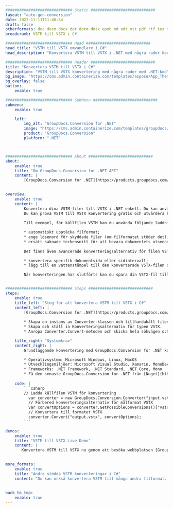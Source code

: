 ```yaml
---
############################# Static ############################
layout: "auto-gen-conversion"
date: 2022-11-11T11:40:54
draft: false
otherformats: doc docm docx dot dotm dotx epub md odt ott pdf rtf tex txt vdx vsdm vsdx vssm vssx vstm vstx vsx vtx xps
breadcrumb: VSTM till VSTX i C#

############################# Head ############################
head_title: "VSTM till VSTX omvandlare i C#"
head_description: "Konvertera VSTM till VSTX i .NET med några rader kod. Använd GroupDocs Document Conversion API för att konvertera över 160 filformat."

############################# Header ############################
title: "Konvertera VSTM till VSTX i C#"
description: "VSTM till VSTX konvertering med några rader med .NET-kod"
bg_image: "https://cms.admin.containerize.com/templates/aspose/App_Themes/V3/images/bg/header1.png"
bg_overlay: false
button:
    enable: true

############################# SubMenu ############################
submenu:
    enable: true

    left:
        img_alt: "GroupDocs.Conversion for .NET"
        image: "https://cms.admin.containerize.com/templates/groupdocs/images/product-logos/90x90-noborder/groupdocs-conversion-net.png"
        product: "GroupDocs.Conversion"
        platform: ".NET"



############################# About ############################
about:
    enable: true
    title: "Om GroupDocs.Conversion for .NET API"
    content: |
        [GroupDocs.Conversion for .NET](https://products.groupdocs.com/conversion/net/) kan användas för att konvertera Microsoft Word, Excel, PowerPoint, PDF, Visio och andra format. GroupDocs.Conversion är ett fristående API som är lämpligt för back-end och interna system där hög prestanda krävs. Det beror inte på någon programvara som Microsoft eller Open Office.
    

overview:
    enable: true
    content: |
        Konvertera dina VSTM-filer till VSTX i .NET enkelt. Du kan använda bara ett par C# kodrader i valfri plattform som du vill, som - Windows, Linux, macOS.
        Du kan prova VSTM till VSTX konvertering gratis och utvärdera konverteringsresultatens kvalitet. Tillsammans med enkla filkonverteringsscenarier kan du prova mer avancerade alternativ för att ladda källfilen VSTM och för att spara resultatet VSTX. 
        
        Till exempel, för källfilen VSTM kan du använda följande laddningsalternativ:

        * automatiskt upptäcka filformat;
        * ange lösenord för skyddade filer (om filformatet stöder det);
        * ersätt saknade teckensnitt för att bevara dokumentets utseende.
        
        Det finns även avancerade konverteringsalternativ för filen VSTX:

        * konvertera specifik dokumentsida eller sidintervall;
        * lägg till en vattenstämpel till den konverterade VSTX-filen och många fler.

        När konverteringen har slutförts kan du spara din VSTX-fil till den lokala filsökvägen eller någon tredje parts lagring som FTP, Amazon S3, Google Drive, Dropbox etc. Observera - för att konvertera VSTM till {{ TO}} det finns inget behov av någon ytterligare programvara installerad - som MS Office, Open Office, Adobe Acrobat Reader etc.


############################# Steps ############################
steps:
    enable: true
    title_left: "Steg för att konvertera VSTM till VSTX i C#"
    content_left: |
        [GroupDocs.Conversion for .NET](https://products.groupdocs.com/conversion/net/) gör det enkelt för utvecklare att konvertera en VSTM-fil till VSTX med några rader kod.
        
        * Skapa en instans av Converter-klassen och tillhandahåll filen VSTM med den fullständiga sökvägen
        * Skapa och ställ in Konverteringsalternativ för typen VSTX.
        * Anropa Converter.Convert-metoden och skicka hela sökvägen och formatet (VSTX) som en parameter

    title_right: "Systemkrav"
    content_right: |
        Grundläggande konvertering med GroupDocs.Conversion for .NET kan göras med bara några enkla steg. Våra API:er stöds på alla större plattformar och operativsystem. Innan du kör koden nedan, se till att du har följande förutsättningar installerade på ditt system.

        * Operativsystem: Microsoft Windows, Linux, MacOS
        * Utvecklingsmiljöer: Microsoft Visual Studio, Xamarin, MonoDevelop
        * Frameworks: .NET Framework, .NET Standard, .NET Core, Mono
        * Få den senaste GroupDocs.Conversion for .NET från [Nuget](https://www.nuget.org/packages/groupdocs.conversion)
         
    code: |
        ```csharp    
        // Ladda källfilen VSTM för konvertering
          var converter = new GroupDocs.Conversion.Converter("input.vstm");
          // Förbered konverteringsalternativ för målformat VSTX
          var convertOptions = converter.GetPossibleConversions()["vstx"].ConvertOptions;
          // Konvertera till formatet VSTX
          converter.Convert("output.vstx", convertOptions);
        ```

demos:
    enable: true
    title: "VSTM till VSTX Live Demo"
    content: |
       Konvertera VSTM till VSTX nu genom att besöka webbplatsen [GroupDocs.Conversion App](https://products.groupdocs.app/conversion/family). Onlinedemo har följande fördelar
          

more_formats:
    enable: true
    title: "Andra stödda VSTM konverteringar i C#"
    content: "Du kan också konvertera VSTM till många andra filformat. Se listan nedan."
       
       
back_to_top:
    enable: true
---
```

